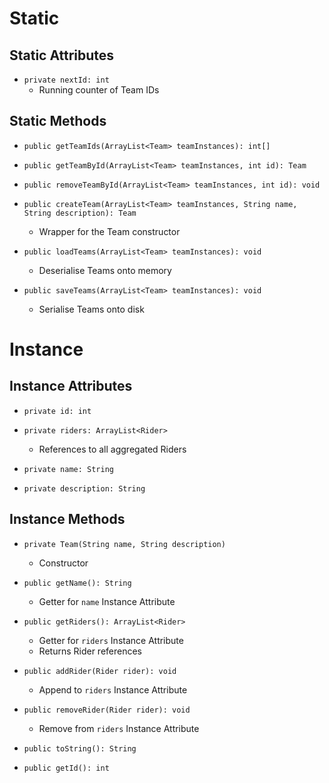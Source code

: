 # Static
## Static Attributes
- `private nextId: int`
	- Running counter of Team IDs
## Static Methods
- `public getTeamIds(ArrayList<Team> teamInstances): int[]`

- `public getTeamById(ArrayList<Team> teamInstances, int id): Team`
- `public removeTeamById(ArrayList<Team> teamInstances, int id): void`
- `public createTeam(ArrayList<Team> teamInstances, String name, String description): Team`
	- Wrapper for the Team constructor

- `public loadTeams(ArrayList<Team> teamInstances): void`
	- Deserialise Teams onto memory
- `public saveTeams(ArrayList<Team> teamInstances): void`
	- Serialise Teams onto disk
# Instance
## Instance Attributes
- `private id: int`
- `private riders: ArrayList<Rider>`
	- References to all aggregated Riders

- `private name: String`
- `private description: String`
## Instance Methods
- `private Team(String name, String description)`
	- Constructor

- `public getName(): String`
	- Getter for `name` Instance Attribute

- `public getRiders(): ArrayList<Rider>`
	- Getter for `riders` Instance Attribute
	- Returns Rider references
- `public addRider(Rider rider): void`
	- Append to `riders` Instance Attribute
- `public removeRider(Rider rider): void`
	- Remove from `riders` Instance Attribute

- `public toString(): String`
- `public getId(): int`